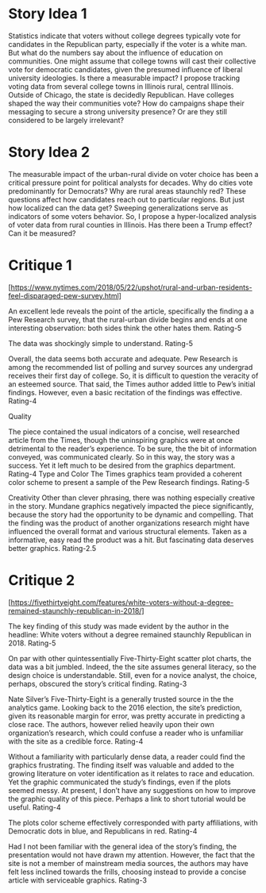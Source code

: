 # Story Idea 1
Statistics indicate that voters without college degrees typically vote for candidates in the Republican party, especially if the voter is a white man. But what do the numbers say about the influence of education on communities. One might assume that college towns will cast their collective vote for democratic candidates, given the presumed influence of liberal university ideologies. 
Is there a measurable impact? 
I propose tracking voting data from several college towns in Illinois rural, central Illinois. Outside of Chicago, the state is decidedly Republican. Have colleges shaped the way their communities vote? How do campaigns shape their messaging to secure a strong university presence? Or are they still considered to be largely irrelevant? 

# Story Idea 2
The measurable impact of the urban-rural divide on voter choice has been a critical pressure point for political analysts for decades. Why do cities vote predominantly for Democrats? Why are rural areas staunchly red? These questions affect how candidates reach out to particular regions. But just how localized can the data get? Sweeping generalizations serve as indicators of some voters behavior. So, I propose a hyper-localized analysis of voter data from rural counties in Illinois. Has there been a Trump effect? Can it be measured? 

# Critique 1
[https://www.nytimes.com/2018/05/22/upshot/rural-and-urban-residents-feel-disparaged-pew-survey.html]

An excellent lede reveals the point of the article, specifically the finding a a Pew Research survey, that the rural-urban divide begins and ends at one interesting observation: both sides think the other hates them. 
Rating-5

The data was shockingly simple to understand. 
Rating-5 

Overall, the data seems both accurate and adequate. Pew Research is among the recommended list of polling and survey sources any undergrad receives their first day of college. So, it is difficult to question the veracity of an esteemed source. That said, the Times author added little to Pew’s initial findings. However, even a basic recitation of the findings was effective. 
Rating-4 

Quality

The piece contained the usual indicators of a concise, well researched article from the Times, though the uninspiring graphics were at once detrimental to the reader’s experience. To be sure, the the bit of information conveyed, was communicated clearly. So in this way, the story was a success. Yet it left much to be desired from the graphics department. Rating-4 
Type and Color 
The Times graphics team provided a coherent color scheme to present a sample of the Pew Research findings. 
Rating-5 

Creativity
Other than clever phrasing, there was nothing especially creative in the story. Mundane graphics negatively impacted the piece significantly, because the story had the opportunity to be dynamic and compelling. That the finding was the product of another organizations research might have influenced the overall format and various structural elements. Taken as a informative, easy read the product was a hit. But fascinating data deserves better graphics. 
Rating-2.5

# Critique 2
[https://fivethirtyeight.com/features/white-voters-without-a-degree-remained-staunchly-republican-in-2018/]

The key finding of this study was made evident by the author in the headline: White voters without a degree remained staunchly Republican in 2018. 
Rating-5

On par with other quintessentially Five-Thirty-Eight scatter plot charts, the data was a bit jumbled. Indeed, the the site assumes general literacy, so the design choice is understandable. Still, even for a novice analyst, the choice, perhaps, obscured the story’s critical finding. Rating-3

Nate Silver’s Five-Thirty-Eight is a generally trusted source in the the analytics game. Looking back to the 2016 election, the site’s prediction, given its reasonable margin for error, was pretty accurate in predicting a close race. The authors, however relied heavily upon their own organization’s research, which could confuse a reader who is unfamiliar with the site as a credible force. 
Rating-4

Without a familiarity with particularly dense data, a reader could find the graphics frustrating. The finding itself was valuable and added to the growing literature on voter identification as it relates to race and education. Yet the graphic communicated the study’s findings, even if the plots seemed messy. At present, I don’t have any suggestions on how to improve the graphic quality of this piece. Perhaps a link to short tutorial would be useful. 
Rating-4 

The plots color scheme effectively corresponded with party affiliations, with Democratic dots in blue, and Republicans in red. 
Rating-4

Had I not been familiar with the general idea of the story’s finding, the presentation would not have drawn my attention. However, the fact that the site is not a member of mainstream media sources, the authors may have felt less inclined towards the frills, choosing instead to provide a concise article with serviceable graphics. 
Rating-3 

